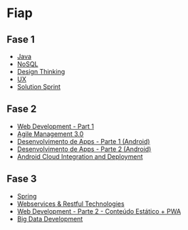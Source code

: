 # Fiap

## Fase 1
- [Java](https://github.com/Darklabel91/Java_Fiap)
- [NoSQL](https://github.com/Darklabel91/NoSQL_Fiap)
- [Design Thinking](https://github.com/Darklabel91/DesignThinking_Fiap)
- [UX](https://github.com/Darklabel91/UX_Fiap)
- [Solution Sprint](https://github.com/Darklabel91/SolutionSprint_FIAP/blob/main/README.md)

## Fase 2
- [Web Development - Part 1](https://github.com/Darklabel91/FIAP_WebDevelopment_Part1)
- [Agile Management 3.0](https://github.com/Darklabel91/FIAP_Agile_Management)
- [Desenvolvimento de Apps - Parte 1 (Android)](https://github.com/Darklabel91/FIAP_-Android_part1)
- [Desenvolvimento de Apps - Parte 2 (Android)](https://github.com/Darklabel91/Fiap_Desenvolvimento_Android_Avan-ado)
- [Android Cloud Integration and Deployment](https://github.com/Darklabel91/Android-FIAP_Cloud_Integration_Deployment)

## Fase 3
- [Spring](https://github.com/Darklabel91/Fiap_Spring)
- [Webservices & Restful Technologies](https://github.com/Darklabel91/Fiap_Webservices7Restful-Technologies)
- [Web Development - Parte 2 - Conteúdo Estático + PWA]()
- [Big Data Development]()
